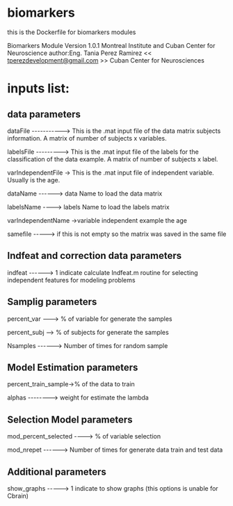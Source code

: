 # biomarkers
this is the Dockerfile for biomarkers modules

Biomarkers Module Version 1.0.1 Montreal Institute and Cuban Center for Neuroscience
author:Eng. Tania Perez Ramirez << tperezdevelopment@gmail.com >> Cuban Center for Neurosciences
<h1>inputs list:</h1>
<h2>data parameters</h2>
<p>dataFile -----------> This is the .mat input file of the data matrix subjects information. A matrix of number of subjects x variables.</p>
<p>labelsFile ---------> This is the .mat input file of the labels for the classification of the data example. A matrix of number of subjects x label.</p>
<p>varIndependentFile -> This is the .mat input file of independent variable. Usually is the age.</p>
<p>dataName ------> data Name to load the data matrix</p>
<p>labelsName ----> labels Name to load the labels matrix</p>
<p>varIndependentName ->variable independent example the age</p>
<p>samefile  -----> if this is not empty so the matrix was saved in the same file </p>

<h2>Indfeat and correction data parameters</h2>
<p>indfeat ------> 1 indicate calculate Indfeat.m routine for selecting independent features for modeling problems</p>

<h2>Samplig parameters</h2>
<p>percent_var ---> % of variable for generate the samples</p>
<p>percent_subj --> % of subjects for generate the samples</p>
<p>Nsamples ------> Number of times for random sample</p>

<h2>Model Estimation parameters</h2>
<p>percent_train_sample->% of the data to train</p>
<p>alphas --------> weight for estimate the lambda<p>

<h2>Selection Model parameters</h2>
<p>mod_percent_selected ----> % of variable selection </p>
<p>mod_nrepet ------> Number of times for generate data train and test data</p>

<h2>Additional parameters</h2>
<p>show_graphs -----> 1 indicate to show graphs (this options is unable for Cbrain)</p>
